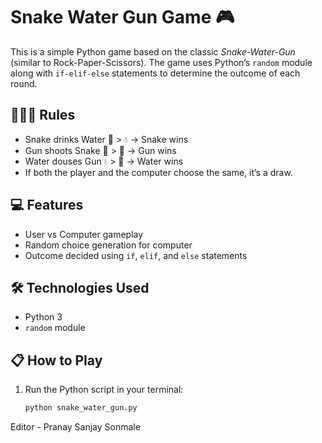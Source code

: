 
# Snake Water Gun Game 🎮

This is a simple Python game based on the classic *Snake-Water-Gun* (similar to Rock-Paper-Scissors). The game uses Python’s `random` module along with `if-elif-else` statements to determine the outcome of each round.

## 🐍💧🔫 Rules

- Snake drinks Water 🐍 > 💧 → Snake wins
- Gun shoots Snake 🔫 > 🐍 → Gun wins
- Water douses Gun 💧 > 🔫 → Water wins
- If both the player and the computer choose the same, it’s a draw.

## 💻 Features

- User vs Computer gameplay
- Random choice generation for computer
- Outcome decided using `if`, `elif`, and `else` statements

## 🛠 Technologies Used

- Python 3
- `random` module

## 📋 How to Play

1. Run the Python script in your terminal:
   ```bash
   python snake_water_gun.py


Editor - Pranay Sanjay Sonmale
